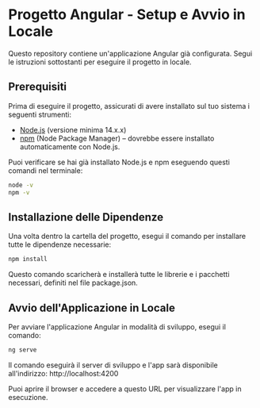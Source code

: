 # Progetto Angular - Setup e Avvio in Locale

Questo repository contiene un'applicazione Angular già configurata. Segui le istruzioni sottostanti per eseguire il progetto in locale.

## Prerequisiti

Prima di eseguire il progetto, assicurati di avere installato sul tuo sistema i seguenti strumenti:

- [Node.js](https://nodejs.org/) (versione minima 14.x.x)
- [npm](https://www.npmjs.com/) (Node Package Manager) – dovrebbe essere installato automaticamente con Node.js.

Puoi verificare se hai già installato Node.js e npm eseguendo questi comandi nel terminale:

```bash
node -v
npm -v
```

## Installazione delle Dipendenze
Una volta dentro la cartella del progetto, esegui il comando per installare tutte le dipendenze necessarie:

```bash
npm install
```

Questo comando scaricherà e installerà tutte le librerie e i pacchetti necessari, definiti nel file package.json.

## Avvio dell'Applicazione in Locale
Per avviare l'applicazione Angular in modalità di sviluppo, esegui il comando:

```bash
ng serve
```
Il comando eseguirà il server di sviluppo e l'app sarà disponibile all'indirizzo:
http://localhost:4200

Puoi aprire il browser e accedere a questo URL per visualizzare l'app in esecuzione.
